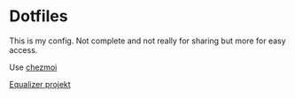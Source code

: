 # Dotfiles

This is my config. Not complete and not really for sharing but more for easy access.

Use [chezmoi](https://chezmoi.io)

[Equalizer projekt](https://github.com/jaakkopasanen/AutoEq)

